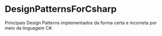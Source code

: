 # DesignPatternsForCsharp
Principais Design Patterns implementados da forma certa e incorreta por meio da linguagem C#.
